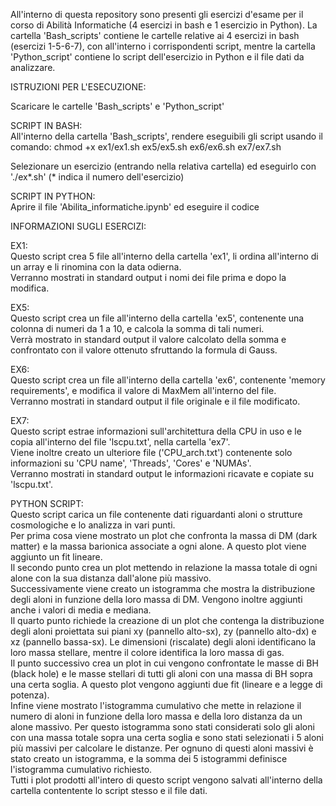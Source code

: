 All'interno di questa repository sono presenti gli esercizi d'esame per il corso di Abilità Informatiche (4 esercizi in bash e 1 esercizio in Python).
La cartella 'Bash_scripts' contiene le cartelle relative ai 4 esercizi in bash (esercizi 1-5-6-7), con all'interno i corrispondenti script, mentre la cartella 'Python_script' contiene lo script dell'esercizio in Python e il file dati da analizzare.

ISTRUZIONI PER L'ESECUZIONE:

Scaricare le cartelle 'Bash_scripts' e 'Python_script'

SCRIPT IN BASH:\
All'interno della cartella 'Bash_scripts', rendere eseguibili gli script usando il comando:
chmod +x ex1/ex1.sh ex5/ex5.sh ex6/ex6.sh ex7/ex7.sh

Selezionare un esercizio (entrando nella relativa cartella) ed eseguirlo con './ex*.sh' (* indica il numero dell'esercizio)

SCRIPT IN PYTHON:\
Aprire il file 'Abilita_informatiche.ipynb' ed eseguire il codice

INFORMAZIONI SUGLI ESERCIZI:

EX1:\
Questo script crea 5 file all'interno della cartella 'ex1', li ordina all'interno di un array e li rinomina con la data odierna.\
Verranno mostrati in standard output i nomi dei file prima e dopo la modifica.

EX5:\
Questo script crea un file all'interno della cartella 'ex5', contenente una colonna di numeri da 1 a 10, e calcola la somma di tali numeri.\
Verrà mostrato in standard output il valore calcolato della somma e confrontato con il valore ottenuto sfruttando la formula di Gauss.

EX6:\
Questo script crea un file all'interno della cartella 'ex6', contenente 'memory requirements', e modifica il valore di MaxMem all'interno del file.\
Verranno mostrati in standard output il file originale e il file modificato.

EX7:\
Questo script estrae informazioni sull'architettura della CPU in uso e le copia all'interno del file 'lscpu.txt', nella cartella 'ex7'.\
Viene inoltre creato un ulteriore file ('CPU_arch.txt') contenente solo informazioni su 'CPU name', 'Threads', 'Cores' e 'NUMAs'.\
Verranno mostrati in standard output le informazioni ricavate e copiate su 'lscpu.txt'.

PYTHON SCRIPT:\
Questo script carica un file contenente dati riguardanti aloni o strutture cosmologiche e lo analizza in vari punti.\
Per prima cosa viene mostrato un plot che confronta la massa di DM (dark matter) e la massa barionica associate a ogni alone. A questo plot viene aggiunto un fit lineare.\
Il secondo punto crea un plot mettendo in relazione la massa totale di ogni alone con la sua distanza dall'alone più massivo.\
Successivamente viene creato un istogramma che mostra la distribuzione degli aloni in funzione della loro massa di DM. Vengono inoltre aggiunti anche i valori di media e mediana.\
Il quarto punto richiede la creazione di un plot che contenga la distribuzione degli aloni proiettata sui piani xy (pannello alto-sx), zy (pannello alto-dx) e xz (pannello bassa-sx). Le dimensioni (riscalate) degli aloni identificano la loro massa stellare, mentre il colore identifica la loro massa di gas.\
Il punto successivo crea un plot in cui vengono confrontate le masse di BH (black hole) e le masse stellari di tutti gli aloni con una massa di BH sopra una certa soglia. A questo plot vengono aggiunti due fit (lineare e a legge di potenza).\
Infine viene mostrato l'istogramma cumulativo che mette in relazione il numero di aloni in funzione della loro massa e della loro distanza da un alone massivo. Per questo istogramma sono stati considerati solo gli aloni con una massa totale sopra una certa soglia e sono stati selezionati i 5 aloni più massivi per calcolare le distanze. Per ognuno di questi aloni massivi è stato creato un istogramma, e la somma dei 5 istogrammi definisce l'istogramma cumulativo richiesto.\
Tutti i plot prodotti all'intero di questo script vengono salvati all'interno della cartella contentente lo script stesso e il file dati.

